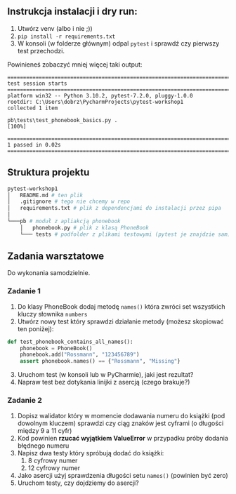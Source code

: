 ## Instrukcja instalacji i dry run:

1. Utwórz venv (albo i nie ;))
2. `pip install -r requirements.txt`
3. W konsoli (w folderze głównym) odpal `pytest` i sprawdź czy pierwszy test przechodzi.

Powinieneś zobaczyć mniej więcej taki output:
```
========================================================================================================= test session starts =========================================================================================================
platform win32 -- Python 3.10.2, pytest-7.2.0, pluggy-1.0.0
rootdir: C:\Users\dobrz\PycharmProjects\pytest-workshop1
collected 1 item

pb\tests\test_phonebook_basics.py .                                                                                                                                                                                              [100%] 

========================================================================================================== 1 passed in 0.02s ==========================================================================================================
```

## Struktura projektu
```bash
pytest-workshop1
│   README.md # ten plik
│   .gitignore # tego nie chcemy w repo
│   requirements.txt # plik z dependencjami do instalacji przez pipa
│   
└───pb # moduł z apliakcją phonebook
    │   phonebook.py # plik z klasą PhoneBook
    └─── tests # podfolder z plikami testowymi (pytest je znajdzie sam)
```

## Zadania warsztatowe
Do wykonania samodzielnie.

### Zadanie 1
1. Do klasy PhoneBook dodaj metodę `names()` która zwróci set wszystkich kluczy słownika `numbers`
2. Utwórz nowy test który sprawdzi działanie metody (możesz skopiować ten poniżej):
```python 
def test_phonebook_contains_all_names():
    phonebook = PhoneBook()
    phonebook.add("Rossmann", "123456789")
    assert phonebook.names() == {"Rossmann", "Missing"}
```
3. Uruchom test (w konsoli lub w PyCharmie), jaki jest rezultat?
4. Napraw test bez dotykania linijki z asercją (czego brakuje?)

### Zadanie 2
1. Dopisz walidator który w momencie dodawania numeru do książki (pod dowolnym kluczem) sprawdzi czy ciąg znaków jest cyframi (o długości między 9 a 11 cyfr)
2. Kod powinien **rzucać wyjątkiem ValueError** w przypadku próby dodania błędnego numeru
3. Napisz dwa testy który spróbują dodać do książki:
   1. 8 cyfrowy numer
   2. 12 cyfrowy numer
4. Jako asercji użyj sprawdzenia długości setu `names()` (powinien być zero)
5. Uruchom testy, czy dojdziemy do asercji?